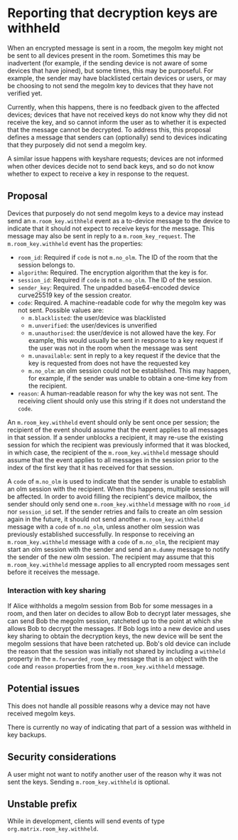 # Reporting that decryption keys are withheld

When an encrypted message is sent in a room, the megolm key might not be
sent to all devices present in the room. Sometimes this may be inadvertent (for
example, if the sending device is not aware of some devices that have joined),
but some times, this may be purposeful.  For example, the sender may have
blacklisted certain devices or users, or may be choosing to not send the megolm
key to devices that they have not verified yet.

Currently, when this happens, there is no feedback given to the affected
devices; devices that have not received keys do not know why they did not
receive the key, and so cannot inform the user as to whether it is expected
that the message cannot be decrypted.  To address this, this proposal defines a
message that senders can (optionally) send to devices indicating that they
purposely did not send a megolm key.

A similar issue happens with keyshare requests; devices are not informed when
other devices decide not to send back keys, and so do not know whether to
expect to receive a key in response to the request.

## Proposal

Devices that purposely do not send megolm keys to a device may instead send an
`m.room_key.withheld` event as a to-device message to the device to indicate
that it should not expect to receive keys for the message.  This message may
also be sent in reply to a `m.room_key_request`.  The `m.room_key.withheld` event has
the properties:

- `room_id`: Required if `code` is not `m.no_olm`. The ID of the room that the
  session belongs to.
- `algorithm`: Required. The encryption algorithm that the key is for.
- `session_id`: Required if `code` is not `m.no_olm`. The ID of the session.
- `sender_key`: Required.  The unpadded base64-encoded device curve25519 key of the session creator.
- `code`: Required.  A machine-readable code for why the megolm key was not sent.
  Possible values are:
  - `m.blacklisted`: the user/device was blacklisted
  - `m.unverified`: the user/devices is unverified
  - `m.unauthorised`: the user/device is not allowed have the key.  For
    example, this would usually be sent in response to a key request if the
    user was not in the room when the message was sent
  - `m.unavailable`: sent in reply to a key request if the device that the key
    is requested from does not have the requested key
  - `m.no_olm`: an olm session could not be established.  This may happen, for
    example, if the sender was unable to obtain a one-time key from the
    recipient.
- `reason`: A human-readable reason for why the key was not sent.  The
  receiving client should only use this string if it does not understand the
  `code`.

An `m.room_key.withheld` event should only be sent once per session; the
recipient of the event should assume that the event applies to all messages in
that session.  If a sender unblocks a recipient, it may re-use the existing
session for which the recipient was previously informed that it was blocked, in
which case, the recipient of the `m.room_key.withheld` message should assume
that the event applies to all messages in the session prior to the index of the
first key that it has received for that session.

A `code` of `m.no_olm` is used to indicate that the sender is unable to
establish an olm session with the recipient.  When this happens, multiple
sessions will be affected.  In order to avoid filling the recipient's device
mailbox, the sender should only send one `m.room_key.withheld` message with no
`room_id` nor `session_id` set.  If the sender retries and fails to create an
olm session again in the future, it should not send another
`m.room_key.withheld` message with a `code` of `m.no_olm`, unless another olm
session was previously established successfully.  In response to receiving an
`m.room_key.withheld` message with a `code` of `m.no_olm`, the recipient may
start an olm session with the sender and send an `m.dummy` message to notify
the sender of the new olm session.  The recipient may assume that this
`m.room_key.withheld` message applies to all encrypted room messages sent
before it receives the message.

### Interaction with key sharing

If Alice withholds a megolm session from Bob for some messages in a room, and
then later on decides to allow Bob to decrypt later messages, she can send Bob
the megolm session, ratcheted up to the point at which she allows Bob to
decrypt the messages.  If Bob logs into a new device and uses key sharing to
obtain the decryption keys, the new device will be sent the megolm sessions
that have been ratcheted up.  Bob's old device can include the reason that the
session was initially not shared by including a `withheld` property in the
`m.forwarded_room_key` message that is an object with the `code` and `reason`
properties from the `m.room_key.withheld` message.

## Potential issues

This does not handle all possible reasons why a device may not have received
megolm keys.

There is currently no way of indicating that part of a session was withheld in
key backups.

## Security considerations

A user might not want to notify another user of the reason why it was not sent
the keys.  Sending `m.room_key.withheld` is optional.

## Unstable prefix

While in development, clients will send events of type
`org.matrix.room_key.withheld`.

